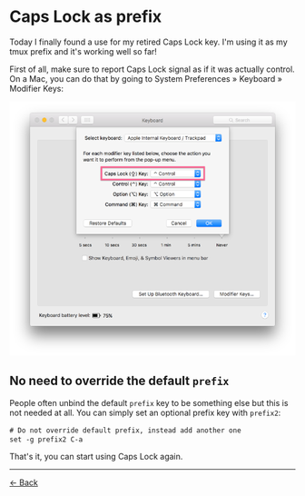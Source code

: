 [back]: https://github.com/rafaelrinaldi/til/tree/master/tmux

# Caps Lock as prefix

Today I finally found a use for my retired Caps Lock key. I'm using it as my tmux prefix and it's working well so far!

First of all, make sure to report Caps Lock signal as if it was actually control. On a Mac, you can do that by going to System Preferences » Keyboard » Modifier Keys:

![Modifier Keys](osx-modifier-keys.png)

## No need to override the default `prefix`

People often unbind the default `prefix` key to be something else but this is not needed at all. You can simply set an optional prefix key with `prefix2`:

```
# Do not override default prefix, instead add another one
set -g prefix2 C-a
```

That's it, you can start using Caps Lock again.

---

[← Back][back]
